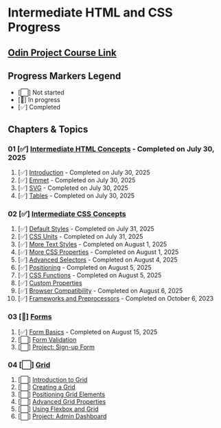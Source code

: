 # Intermediate HTML and CSS Progress

## [Odin Project Course Link](https://www.theodinproject.com/paths/full-stack-javascript/courses/intermediate-html-and-css)

## Progress Markers Legend
- [⬜] Not started
- [🔄] In progress
- [✅] Completed


## Chapters & Topics

### 01 [✅] [Intermediate HTML Concepts](https://www.theodinproject.com/paths/full-stack-javascript/courses/intermediate-html-and-css#intermediate-html-concepts) - Completed on July 30, 2025
01. [✅] [Introduction](https://www.theodinproject.com/lessons/node-path-intermediate-html-and-css-introduction) - Completed on July 30, 2025
02. [✅] [Emmet](https://www.theodinproject.com/lessons/node-path-intermediate-html-and-css-emmet) - Completed on July 30, 2025
03. [✅] [SVG](https://www.theodinproject.com/lessons/node-path-intermediate-html-and-css-svg) - Completed on July 30, 2025
04. [✅] [Tables](https://www.theodinproject.com/lessons/node-path-intermediate-html-and-css-tables) - Completed on July 30, 2025

### 02 [✅] [Intermediate CSS Concepts](https://www.theodinproject.com/paths/full-stack-javascript/courses/intermediate-html-and-css#intermediate-css-concepts)
01. [✅] [Default Styles](https://www.theodinproject.com/lessons/node-path-intermediate-html-and-css-default-styles) - Completed on July 31, 2025
02. [✅] [CSS Units](https://www.theodinproject.com/lessons/node-path-intermediate-html-and-css-css-units) - Completed on July 31, 2025
03. [✅] [More Text Styles](https://www.theodinproject.com/lessons/node-path-intermediate-html-and-css-more-text-styles) - Completed on August 1, 2025
04. [✅] [More CSS Properties](https://www.theodinproject.com/lessons/node-path-intermediate-html-and-css-more-css-properties) - Completed on August 1, 2025
05. [✅] [Advanced Selectors](https://www.theodinproject.com/lessons/node-path-intermediate-html-and-css-advanced-selectors) - Completed on August 4, 2025
06. [✅] [Positioning](https://www.theodinproject.com/lessons/node-path-intermediate-html-and-css-positioning) - Completed on August 5, 2025
07. [✅] [CSS Functions](https://www.theodinproject.com/lessons/node-path-intermediate-html-and-css-css-functions) - Completed on August 5, 2025
08. [✅] [Custom Properties](https://www.theodinproject.com/lessons/node-path-intermediate-html-and-css-custom-properties)
09. [✅] [Browser Compatibility](https://www.theodinproject.com/lessons/node-path-intermediate-html-and-css-browser-compatibility) - Completed on August 6, 2025
10. [✅] [Frameworks and Preprocessors](https://www.theodinproject.com/lessons/node-path-intermediate-html-and-css-frameworks-and-preprocessors) - Completed on October 6, 2023

### 03 [🔄] [Forms](https://www.theodinproject.com/paths/full-stack-javascript/courses/intermediate-html-and-css#forms)
01. [✅] [Form Basics](https://www.theodinproject.com/lessons/node-path-intermediate-html-and-css-form-basics) - Completed on August 15, 2025
02. [⬜] [Form Validation](https://www.theodinproject.com/lessons/node-path-intermediate-html-and-css-form-validation)
03. [⬜] [Project: Sign-up Form](https://www.theodinproject.com/lessons/node-path-intermediate-html-and-css-sign-up-form)

### 04 [⬜] [Grid](https://www.theodinproject.com/paths/full-stack-javascript/courses/intermediate-html-and-css#grid)
01. [⬜] [Introduction to Grid](https://www.theodinproject.com/lessons/node-path-intermediate-html-and-css-introduction-to-grid)
02. [⬜] [Creating a Grid](https://www.theodinproject.com/lessons/node-path-intermediate-html-and-css-creating-a-grid)
03. [⬜] [Positioning Grid Elements](https://www.theodinproject.com/lessons/node-path-intermediate-html-and-css-positioning-grid-elements)
04. [⬜] [Advanced Grid Properties](https://www.theodinproject.com/lessons/node-path-intermediate-html-and-css-advanced-grid-properties)
05. [⬜] [Using Flexbox and Grid](https://www.theodinproject.com/lessons/node-path-intermediate-html-and-css-using-flexbox-and-grid)
06. [⬜] [Project: Admin Dashboard](https://www.theodinproject.com/lessons/node-path-intermediate-html-and-css-admin-dashboard)
